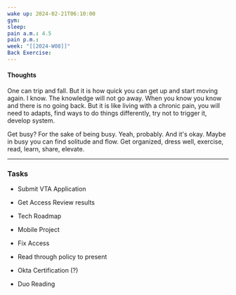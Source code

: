 ```yaml
---
wake up: 2024-02-21T06:10:00
gym: 
sleep: 
pain a.m.: 4.5
pain p.m.: 
week: "[[2024-W08]]"
Back Exercise:
---
```

#### Thoughts

One can trip and fall. But it is how quick you can get up and start moving again. 
I know. The knowledge will not go away. When you know you know and there is no going back. 
But it is like living with a chronic pain, you will need to adapts, find ways to do things differently, try not to trigger it, develop system. 

Get busy? For the sake of being busy. Yeah, probably. And it's okay. Maybe in busy you can find solitude and flow. 
Get organized, dress well, exercise, read, learn, share, elevate. 




-----
### Tasks

- Submit VTA Application
- Get Access Review results
- Tech Roadmap
- Mobile Project
- Fix Access
- Read through policy to present


- Okta Certification (?)
- Duo Reading
 
